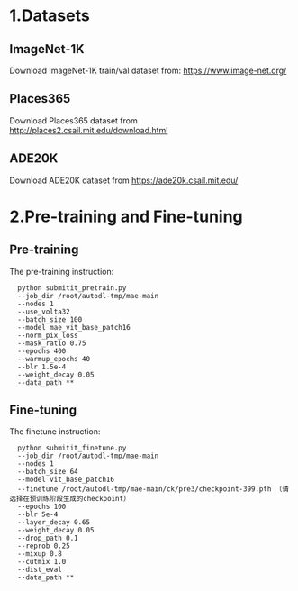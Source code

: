 # 1.Datasets

## ImageNet-1K

Download ImageNet-1K train/val dataset from: https://www.image-net.org/

## Places365

Download Places365 dataset from http://places2.csail.mit.edu/download.html

## ADE20K

Download ADE20K dataset from https://ade20k.csail.mit.edu/



# 2.Pre-training and Fine-tuning
## Pre-training 
The pre-training instruction:

      python submitit_pretrain.py 
      --job_dir /root/autodl-tmp/mae-main 
      --nodes 1 
      --use_volta32 
      --batch_size 100 
      --model mae_vit_base_patch16 
      --norm_pix_loss 
      --mask_ratio 0.75 
      --epochs 400 
      --warmup_epochs 40 
      --blr 1.5e-4 
      --weight_decay 0.05 
      --data_path **

## Fine-tuning 
The finetune instruction:

      python submitit_finetune.py 
      --job_dir /root/autodl-tmp/mae-main 
      --nodes 1 
      --batch_size 64 
      --model vit_base_patch16 
      --finetune /root/autodl-tmp/mae-main/ck/pre3/checkpoint-399.pth （请选择在预训练阶段生成的checkpoint）
      --epochs 100 
      --blr 5e-4 
      --layer_decay 0.65 
      --weight_decay 0.05 
      --drop_path 0.1 
      --reprob 0.25 
      --mixup 0.8 
      --cutmix 1.0 
      --dist_eval 
      --data_path **

